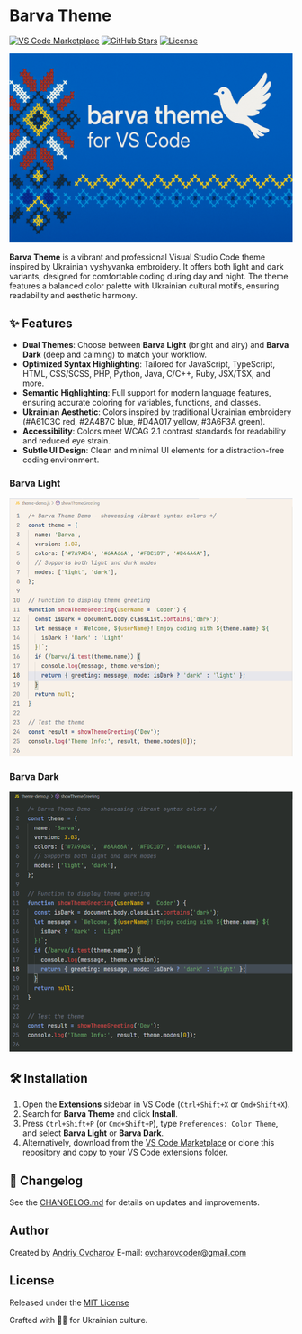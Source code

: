 # Barva Theme

[![VS Code Marketplace](https://img.shields.io/visual-studio-marketplace/v/ovcharovcoder.barva-theme?color=blue)](https://marketplace.visualstudio.com/items?itemName=ovcharovcoder.barva-theme)
[![GitHub Stars](https://img.shields.io/github/stars/ovcharovcoder/barva-theme?color=yellow)](https://github.com/ovcharovcoder/barva-theme)
[![License](https://img.shields.io/github/license/ovcharovcoder/barva-theme?color=green)](https://raw.githubusercontent.com/ovcharovcoder/barva-theme/main/LICENSE)

![Barva Theme Banner](https://raw.githubusercontent.com/ovcharovcoder/barva-theme/main/images/barva-theme-banner.png)

**Barva Theme** is a vibrant and professional Visual Studio Code theme inspired by Ukrainian vyshyvanka embroidery. It offers both light and dark variants, designed for comfortable coding during day and night. The theme features a balanced color palette with Ukrainian cultural motifs, ensuring readability and aesthetic harmony.

## ✨ Features

- **Dual Themes**: Choose between **Barva Light** (bright and airy) and **Barva Dark** (deep and calming) to match your workflow.
- **Optimized Syntax Highlighting**: Tailored for JavaScript, TypeScript, HTML, CSS/SCSS, PHP, Python, Java, C/C++, Ruby, JSX/TSX, and more.
- **Semantic Highlighting**: Full support for modern language features, ensuring accurate coloring for variables, functions, and classes.
- **Ukrainian Aesthetic**: Colors inspired by traditional Ukrainian embroidery (#A61C3C red, #2A4B7C blue, #D4A017 yellow, #3A6F3A green).
- **Accessibility**: Colors meet WCAG 2.1 contrast standards for readability and reduced eye strain.
- **Subtle UI Design**: Clean and minimal UI elements for a distraction-free coding environment.

### Barva Light

![Barva Light Preview](https://raw.githubusercontent.com/ovcharovcoder/barva-theme/main/images/light-theme.png)

### Barva Dark

![Barva Dark Preview](https://raw.githubusercontent.com/ovcharovcoder/barva-theme/main/images/dark-theme.png)

## 🛠 Installation

1. Open the **Extensions** sidebar in VS Code (`Ctrl+Shift+X` or `Cmd+Shift+X`).
2. Search for **Barva Theme** and click **Install**.
3. Press `Ctrl+Shift+P` (or `Cmd+Shift+P`), type `Preferences: Color Theme`, and select **Barva Light** or **Barva Dark**.
4. Alternatively, download from the [VS Code Marketplace](https://marketplace.visualstudio.com/items?itemName=ovcharovcoder.barva-theme) or clone this repository and copy to your VS Code extensions folder.

## 📝 Changelog

See the [CHANGELOG.md](https://github.com/ovcharovcoder/barva-theme/blob/main/CHANGELOG.md) for details on updates and improvements.

## Author

Created by [Andriy Ovcharov](https://github.com/ovcharovcoder)
E-mail: ovcharovcoder@gmail.com

## License

Released under the [MIT License](https://raw.githubusercontent.com/ovcharovcoder/barva-theme/main/LICENSE)

Crafted with 💙💛 for Ukrainian culture.
